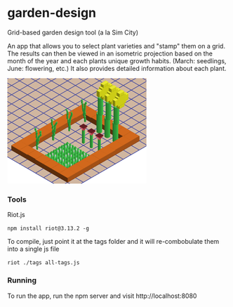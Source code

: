 # garden-design
Grid-based garden design tool (a la Sim City)

An app that allows you to select plant varieties and "stamp" them on a grid. The results can then be viewed in an isometric projection based on the month of the year and each plants unique growth habits. (March: seedlings, June: flowering, etc.) It also provides detailed information about each plant.

![Garden Designer](https://raw.githubusercontent.com/AndrewGnagy/garden-design/master/gardenScreenshot.png "Screenshot")

### Tools
Riot.js
```
npm install riot@3.13.2 -g
```
To compile, just point it at the tags folder and it will re-combobulate them into a single js file
```
riot ./tags all-tags.js
```

### Running
To run the app, run the npm server and visit http://localhost:8080
